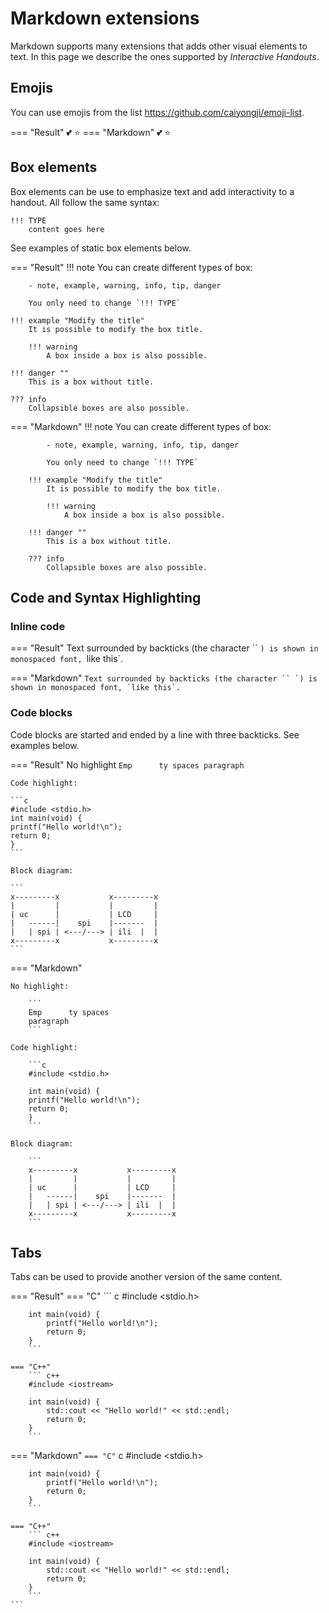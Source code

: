 # Markdown extensions

Markdown supports many extensions that adds other visual elements to text. In this page we describe the ones supported by *Interactive Handouts*.

## Emojis

You can use emojis from the list https://github.com/caiyongji/emoji-list.

=== "Result"
    :two_hearts: :star:
=== "Markdown"
        :two_hearts: :star:

## Box elements

Box elements can be use to emphasize text and add interactivity to a handout. All follow the same syntax:

    !!! TYPE
        content goes here

See examples of static box elements below. 

=== "Result"
    !!! note 
        You can create different types of box:
        
        - note, example, warning, info, tip, danger
        
        You only need to change `!!! TYPE`
    
    !!! example "Modify the title"
        It is possible to modify the box title.
        
        !!! warning
            A box inside a box is also possible.
    
    !!! danger ""
        This is a box without title. 

    ??? info 
        Collapsible boxes are also possible. 


=== "Markdown"
        !!! note 
            You can create different types of box:
            
            - note, example, warning, info, tip, danger
            
            You only need to change `!!! TYPE`
        
        !!! example "Modify the title"
            It is possible to modify the box title.
            
            !!! warning
                A box inside a box is also possible.
        
        !!! danger ""
            This is a box without title. 

        ??? info 
            Collapsible boxes are also possible. 



## Code and Syntax Highlighting

### Inline code

=== "Result"
    Text surrounded by backticks (the character `` `) is shown in monospaced font, `like this`.  

=== "Markdown"
    ```
    Text surrounded by backticks (the character `` `) is shown in monospaced font, `like this`.  
    ``` 

### Code blocks

Code blocks are started and ended by a line with three backticks. See examples below.

=== "Result"
    No highlight
    ```
    Emp      ty spaces
    paragraph     
    ```

    Code highlight:

    ```c
    #include <stdio.h>
    int main(void) {
    printf("Hello world!\n");
    return 0;
    }
    ```

    Block diagram:

    ```
    x---------x           x---------x
    |         |           |         |
    | uc      |           | LCD     |
    |   ------|    spi    |-------  |
    |   | spi | <---/---> | ili  |  |
    x---------x           x---------x
    ```

=== "Markdown"

    No highlight:

        ```       
        Emp      ty spaces
        paragraph     
        ```

    Code highlight:

        ```c
        #include <stdio.h>

        int main(void) {
        printf("Hello world!\n");
        return 0;
        }
        ```
        
    Block diagram:

        ```
        x---------x           x---------x
        |         |           |         |
        | uc      |           | LCD     |
        |   ------|    spi    |-------  |
        |   | spi | <---/---> | ili  |  |
        x---------x           x---------x
        ```

## Tabs

Tabs can be used to provide another version of the same content.

=== "Result"
    === "C"
        ``` c
        #include <stdio.h>

        int main(void) {
            printf("Hello world!\n");
            return 0;
        }
        ```

    === "C++"
        ``` c++
        #include <iostream>

        int main(void) {
            std::cout << "Hello world!" << std::endl;
            return 0;
        }
        ```



=== "Markdown"
    ```
    === "C"
        ``` c
        #include <stdio.h>

        int main(void) {
            printf("Hello world!\n");
            return 0;
        }
        ```

    === "C++"
        ``` c++
        #include <iostream>

        int main(void) {
            std::cout << "Hello world!" << std::endl;
            return 0;
        }
        ```
    ```